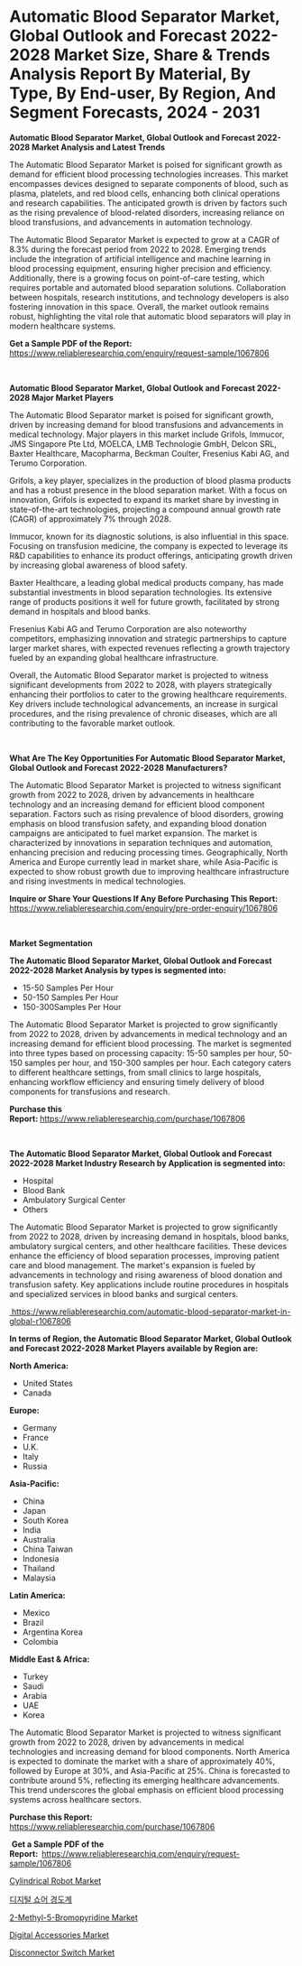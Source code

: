 <p><h1>Automatic Blood Separator Market, Global Outlook and Forecast 2022-2028 Market Size, Share & Trends Analysis Report By Material, By Type, By End-user, By Region, And Segment Forecasts, 2024 - 2031</h1></p><p><strong>Automatic Blood Separator Market, Global Outlook and Forecast 2022-2028 Market Analysis and Latest Trends</strong></p>
<p><p>The Automatic Blood Separator Market is poised for significant growth as demand for efficient blood processing technologies increases. This market encompasses devices designed to separate components of blood, such as plasma, platelets, and red blood cells, enhancing both clinical operations and research capabilities. The anticipated growth is driven by factors such as the rising prevalence of blood-related disorders, increasing reliance on blood transfusions, and advancements in automation technology.</p><p>The Automatic Blood Separator Market is expected to grow at a CAGR of 8.3% during the forecast period from 2022 to 2028. Emerging trends include the integration of artificial intelligence and machine learning in blood processing equipment, ensuring higher precision and efficiency. Additionally, there is a growing focus on point-of-care testing, which requires portable and automated blood separation solutions. Collaboration between hospitals, research institutions, and technology developers is also fostering innovation in this space. Overall, the market outlook remains robust, highlighting the vital role that automatic blood separators will play in modern healthcare systems.</p></p>
<p><strong>Get a Sample PDF of the Report:&nbsp;</strong> <a href="https://www.reliableresearchiq.com/enquiry/request-sample/1067806">https://www.reliableresearchiq.com/enquiry/request-sample/1067806</a></p>
<p>&nbsp;</p>
<p><strong>Automatic Blood Separator Market, Global Outlook and Forecast 2022-2028 Major Market Players</strong></p>
<p><p>The Automatic Blood Separator market is poised for significant growth, driven by increasing demand for blood transfusions and advancements in medical technology. Major players in this market include Grifols, Immucor, JMS Singapore Pte Ltd, MOELCA, LMB Technologie GmbH, Delcon SRL, Baxter Healthcare, Macopharma, Beckman Coulter, Fresenius Kabi AG, and Terumo Corporation.</p><p>Grifols, a key player, specializes in the production of blood plasma products and has a robust presence in the blood separation market. With a focus on innovation, Grifols is expected to expand its market share by investing in state-of-the-art technologies, projecting a compound annual growth rate (CAGR) of approximately 7% through 2028.</p><p>Immucor, known for its diagnostic solutions, is also influential in this space. Focusing on transfusion medicine, the company is expected to leverage its R&D capabilities to enhance its product offerings, anticipating growth driven by increasing global awareness of blood safety.</p><p>Baxter Healthcare, a leading global medical products company, has made substantial investments in blood separation technologies. Its extensive range of products positions it well for future growth, facilitated by strong demand in hospitals and blood banks.</p><p>Fresenius Kabi AG and Terumo Corporation are also noteworthy competitors, emphasizing innovation and strategic partnerships to capture larger market shares, with expected revenues reflecting a growth trajectory fueled by an expanding global healthcare infrastructure.</p><p>Overall, the Automatic Blood Separator market is projected to witness significant developments from 2022 to 2028, with players strategically enhancing their portfolios to cater to the growing healthcare requirements. Key drivers include technological advancements, an increase in surgical procedures, and the rising prevalence of chronic diseases, which are all contributing to the favorable market outlook.</p></p>
<p>&nbsp;</p>
<p><strong>What Are The Key Opportunities For Automatic Blood Separator Market, Global Outlook and Forecast 2022-2028 Manufacturers?</strong></p>
<p><p>The Automatic Blood Separator Market is projected to witness significant growth from 2022 to 2028, driven by advancements in healthcare technology and an increasing demand for efficient blood component separation. Factors such as rising prevalence of blood disorders, growing emphasis on blood transfusion safety, and expanding blood donation campaigns are anticipated to fuel market expansion. The market is characterized by innovations in separation techniques and automation, enhancing precision and reducing processing times. Geographically, North America and Europe currently lead in market share, while Asia-Pacific is expected to show robust growth due to improving healthcare infrastructure and rising investments in medical technologies.</p></p>
<p><strong>Inquire or Share Your Questions If Any Before Purchasing This Report:</strong> <a href="https://www.reliableresearchiq.com/enquiry/pre-order-enquiry/1067806">https://www.reliableresearchiq.com/enquiry/pre-order-enquiry/1067806</a></p>
<p>&nbsp;</p>
<p><strong>Market Segmentation</strong></p>
<p><strong>The Automatic Blood Separator Market, Global Outlook and Forecast 2022-2028 Market Analysis by types is segmented into:</strong></p>
<p><ul><li>15-50 Samples Per Hour</li><li>50-150 Samples Per Hour</li><li>150-300Samples Per Hour</li></ul></p>
<p><p>The Automatic Blood Separator Market is projected to grow significantly from 2022 to 2028, driven by advancements in medical technology and an increasing demand for efficient blood processing. The market is segmented into three types based on processing capacity: 15-50 samples per hour, 50-150 samples per hour, and 150-300 samples per hour. Each category caters to different healthcare settings, from small clinics to large hospitals, enhancing workflow efficiency and ensuring timely delivery of blood components for transfusions and research.</p></p>
<p><strong>Purchase this Report:&nbsp;</strong><a href="https://www.reliableresearchiq.com/purchase/1067806">https://www.reliableresearchiq.com/purchase/1067806</a></p>
<p>&nbsp;</p>
<p><strong>The Automatic Blood Separator Market, Global Outlook and Forecast 2022-2028 Market Industry Research by Application is segmented into:</strong></p>
<p><ul><li>Hospital</li><li>Blood Bank</li><li>Ambulatory Surgical Center</li><li>Others</li></ul></p>
<p><p>The Automatic Blood Separator Market is projected to grow significantly from 2022 to 2028, driven by increasing demand in hospitals, blood banks, ambulatory surgical centers, and other healthcare facilities. These devices enhance the efficiency of blood separation processes, improving patient care and blood management. The market's expansion is fueled by advancements in technology and rising awareness of blood donation and transfusion safety. Key applications include routine procedures in hospitals and specialized services in blood banks and surgical centers.</p></p>
<p><a href="https://www.reliableresearchiq.com/automatic-blood-separator-market-in-global-r1067806">&nbsp;https://www.reliableresearchiq.com/automatic-blood-separator-market-in-global-r1067806</a></p>
<p><strong>In terms of Region, the Automatic Blood Separator Market, Global Outlook and Forecast 2022-2028 Market Players available by Region are:</strong></p>
<p>
    <p> <strong> North America: </strong>
        <ul>
            <li>United States</li>
            <li>Canada</li>
        </ul>
        </p> 
    <p> <strong> Europe: </strong>
        <ul>
            <li>Germany</li>
            <li>France</li>
            <li>U.K.</li>
            <li>Italy</li>
            <li>Russia</li>
        </ul>
        </p> 
    <p> <strong> Asia-Pacific: </strong>
        <ul>
            <li>China</li>
            <li>Japan</li>
            <li>South Korea</li>
            <li>India</li>
            <li>Australia</li>
            <li>China Taiwan</li>
            <li>Indonesia</li>
            <li>Thailand</li>
            <li>Malaysia</li>
        </ul>
        </p> 
    <p> <strong> Latin America: </strong>
        <ul>
            <li>Mexico</li>
            <li>Brazil</li>
            <li>Argentina Korea</li>
            <li>Colombia</li>
        </ul>
        </p> 
    <p> <strong> Middle East & Africa: </strong>
        <ul>
            <li>Turkey</li>
            <li>Saudi</li>
            <li>Arabia</li>
            <li>UAE</li>
            <li>Korea</li>
        </ul>
    </p>
    </p>
<p><p>The Automatic Blood Separator Market is projected to witness significant growth from 2022 to 2028, driven by advancements in medical technologies and increasing demand for blood components. North America is expected to dominate the market with a share of approximately 40%, followed by Europe at 30%, and Asia-Pacific at 25%. China is forecasted to contribute around 5%, reflecting its emerging healthcare advancements. This trend underscores the global emphasis on efficient blood processing systems across healthcare sectors.</p></p>
<p><strong>Purchase this Report: </strong><a href="https://www.reliableresearchiq.com/purchase/1067806">https://www.reliableresearchiq.com/purchase/1067806</a></p>
<p>&nbsp;<strong>Get a Sample PDF of the Report:&nbsp;&nbsp;</strong><a href="https://www.reliableresearchiq.com/enquiry/request-sample/1067806">https://www.reliableresearchiq.com/enquiry/request-sample/1067806</a></p>
<p><strong></strong></p>
<p><p><a href="https://www.linkedin.com/pulse/cylindrical-robot-market-industry-trends-forecast-period-eitye?trackingId=iG46YtYJQByRSZ0hbLxnLw%3D%3D">Cylindrical Robot Market</a></p><p><a href="https://medium.com/@nazminrahman651/%EB%94%94%EC%A7%80%ED%84%B8-%EC%87%BC%EC%96%B4-%EB%93%80%EB%A1%9C%EB%AF%B8%ED%84%B0-%EC%8B%9C%EC%9E%A5-%EA%B8%80%EB%A1%9C%EB%B2%8C-%EB%B0%8F-%EC%A7%80%EC%97%AD-%EB%B6%84%EC%84%9D-%EC%B5%9C%EC%A2%85-%EC%82%AC%EC%9A%A9%EC%9E%90-%EC%A0%9C%ED%92%88-%EB%B0%8F-%EC%A7%80%EC%97%AD%EC%97%90-%EB%8C%80%ED%95%9C-%EC%A7%91%EC%A4%91-%EB%B6%84%EC%84%9D-%EB%B0%8F-%EC%98%88%EC%B8%A1-2024-2031-e5b4ff131cb5">디지털 쇼어 경도계</a></p><p><a href="https://issuu.com/reportprime-2/docs/2-methyl-5-bromopyridine-market-siz_bfb5de317696a5">2-Methyl-5-Bromopyridine Market</a></p><p><a href="https://medium.com/@max.hudson54565/digital-accessories-industry-sector-new-technologies-and-market-impact-forecasted-for-period-from-cc282e5a50e9">Digital Accessories Market</a></p><p><a href="https://medium.com/@max.hudson54565/disconnector-switch-market-investigation-industry-evolution-and-forecast-till-2031-9a744a627d29">Disconnector Switch Market</a></p></p>